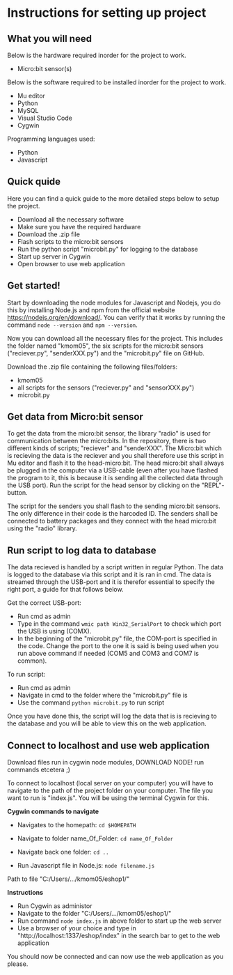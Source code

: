 Instructions for setting up project
=======


## What you will need 

Below is the hardware required inorder for the project to work.

  * Micro:bit sensor(s)
 
Below is the software required to be installed inorder for the project to work.

  * Mu editor
  * Python
  * MySQL
  * Visual Studio Code
  * Cygwin

Programming languages used:

  * Python
  * Javascript


## Quick quide
  
  Here you can find a quick guide to the more detailed steps below to setup the project.

  * Download all the necessary software
  * Make sure you have the required hardware
  * Download the .zip file
  * Flash scripts to the micro:bit sensors
  * Run the python script "microbit.py" for logging to the database
  * Start up server in Cygwin
  * Open browser to use web application

## Get started!

Start by downloading the node modules for Javascript and Nodejs, you do this by installing Node.js and npm from the official website
https://nodejs.org/en/download/. 
You can verify that it works by running the command `node --version` and  `npm --version`.

Now you can download all the necessary files for the project. This includes the folder named "kmom05", the six scripts for the micro:bit sensors ("reciever.py", "senderXXX.py") and the "microbit.py" file on GitHub.


Download the .zip file containing the following files/folders:

  * kmom05
  * all scripts for the sensors ("reciever.py" and "sensorXXX.py")
  * microbit.py




## Get data from Micro:bit sensor 

To get the data from the micro:bit sensor, the library "radio" is used for communication between the micro:bits. 
In the repository, there is two different kinds of scripts; "reciever" and "senderXXX". The Micro:bit which is recieving the data is the reciever and you shall therefore use this script in Mu editor and flash it to the head-micro:bit. 
The head micro:bit shall always be plugged in the computer via a USB-cable (even after you have flashed the program to it, this is because it is sending all the collected data through the USB port).
Run the script for the head sensor by clicking on the "REPL"-button.  

The script for the senders you shall flash to the sending micro:bit sensors. The only difference in their code is the harcoded ID. The senders shall be connected to battery packages and they connect with the head micro:bit using the "radio" library. 



## Run script to log data to database 

The data recieved is handled by a script written in regular Python. The data is logged to the database via this script and it is ran in cmd. 
The data is streamed through the USB-port and it is therefor essential to specify the right port, a guide for that follows below.

Get the correct USB-port:

  * Run cmd as admin
  * Type in the command `wmic path Win32_SerialPort` to check which port the USB is using (COMX).
  * In the beginning of the "microbit.py" file, the COM-port is specified in the code. Change the port to the one it is said is being used when you run above command if needed (COM5 and COM3 and COM7 is common).

To run script:

   * Run cmd as admin
   * Navigate in cmd to the folder where the "microbit.py" file is
   * Use the command `python microbit.py` to run script

Once you have done this, the script will log the data that is is recieving to the database and you will be able to view this on the web application. 


## Connect to localhost and use web application

Download files
run in cygwin
node modules, DOWNLOAD NODE! run commands etcetera ;)

To connect to localhost (local server on your computer) you will have to navigate to the path of the project folder on your computer. The file you want to run is "index.js".
You will be using the terminal Cygwin for this. 

**Cygwin commands to navigate**

  * Navigates to the homepath:  `cd $HOMEPATH`
  
  * Navigate to folder name_Of_Folder:  `cd name_Of_Folder`
  
  * Navigate back one folder:  `cd ..`
  
  * Run Javascript file in Node.js:  `node filename.js`
  

Path to file "C:/Users/.../kmom05/eshop1/"


**Instructions**


  * Run Cygwin as administor
  * Navigate to the folder "C:/Users/.../kmom05/eshop1/"
  * Run command `node index.js` in above folder to start up the web server
  * Use a browser of your choice and type in "http://localhost:1337/eshop/index" in the search bar to get to the web application

You should now be connected and can now use the web application as you please.